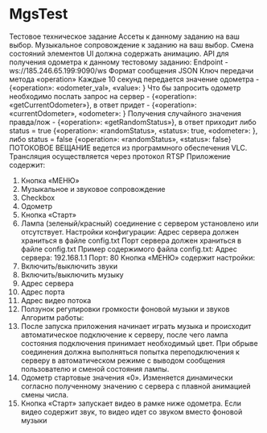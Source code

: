 # MgsTest

Тестовое техническое задание
Ассеты к данному заданию на ваш выбор. Музыкальное сопровождение к заданию на 
ваш выбор. Смена состояний элементов UI должна содержать анимацию.
API для получения одометра к данному тестовому заданию:
Endpoint - ws://185.246.65.199:9090/ws
Формат сообщения JSON
Ключ передачи метода «operation» 
Каждые 10 секунд передается значение одометра - {«operation»: «odometer_val», «value»: 
<FLOAT> }
Что бы запросить одометр необходимо послать запрос на сервер - {«operation»: 
«getCurrentOdometer»}, в ответ придет - {«operation»: «currentOdometer», «odometer»: 
<FLOAT>}
Получения случайного значения правда/лож - {«operation»: «getRandomStatus»}, в ответ
приходит либо status = true {«operation»: «randomStatus», «status»: true, «odometer»: 
<FLOAT>}, либо status = false {«operation»: «randomStatus», «status»: false}
ПОТОКОВОЕ ВЕЩАНИЕ ведется из программного обеспечения VLC. Трансляция 
осуществляется через протокол RTSP
Приложение содержит:
1. Кнопка «МЕНЮ»
2. Музыкальное и звуковое сопровождение
3. Checkbox
4. Одометр
5. Кнопка «Старт»
6. Лампа (зеленый/красный) соединение с сервером установлено или отсутствует.
Настройки конфигурации:
Адрес сервера должен храниться в файле config.txt
Порт сервера должен храниться в файле config.txt
Пример содержимого файла config.txt:
Адрес сервера: 192.168.1.1
Порт: 80
Кнопка «МЕНЮ» содержит настройки:
1. Включить/выключить звуки
2. Включить/выключить музыку
3. Адрес сервера
4. Адрес порта
5. Адрес видео потока
6. Ползунок регулировки громкости фоновой музыки и звуков
Алгоритм работы:
1. После запуска приложения начинает играть музыка и происходит автоматическое 
подключение к серверу, после чего лампа состояния подключения принимает необходимый 
цвет. При обрыве соединения должна выполняться попытка переподключения к серверу в 
автоматическом режиме с выводом сообщения пользователю и сменой состояния лампы.
2. Одометр стартовые значения «0». Изменяется динамически согласно полученному 
значению с сервера с плавной анимацией смены числа.
3. Кнопка «Старт» запускает видео в рамке ниже одометра. Если видео содержит звук, то 
видео идет со звуком вместо фоновой музыки
